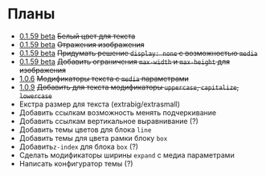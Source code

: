 [changelog]: changelog/

# Планы

- [0.1.59 beta][changelog] ~~Белый цвет для текста~~
- [0.1.59 beta][changelog] ~~Отражения изображения~~
- [0.1.59 beta][changelog] ~~Придумать решение `display: none` с возможностью `media`~~
- [0.1.59 beta][changelog] ~~Добавить ограничения `max-width` и `max-height` для изображения~~
- [1.0.6][changelog] ~~Модификаторы текста с `media` параметрами~~
- [1.0.9][changelog] ~~Добавить для текста модификаторы `uppercase`, `capitalize`, `lowercase`~~
- Екстра размер для текста (extrabig/extrasmall)
- Добавить ссылкам возможность менять подчеркивание
- Добавить ссылкам вертикальное выравнивание (?)
- Добавить темы цветов для блока `line`
- Добавить темы для цвета рамки блоку `box`
- Добавить`z-index` для блока `box` (?)
- Сделать модификаторы ширины `expand` с медиа параметрами
- Написать конфигуратор темы (?)
